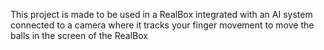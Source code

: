 This project is made to be used in a RealBox integrated with an AI system connected to a camera where it tracks your finger movement to move the balls in the screen of the RealBox 
